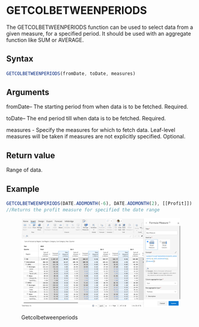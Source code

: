 # GETCOLBETWEENPERIODS

The GETCOLBETWEENPERIODS function can be used to select data from a given measure, for a specified period. It should be used with an aggregate function like SUM or AVERAGE.&#x20;

## Syntax

```javascript
GETCOLBETWEENPERIODS(fromDate, toDate, measures)
```

## Arguments

fromDate– The starting period from when data is to be fetched. Required.

toDate– The end period till when data is to be fetched. Required.

measures - Specify the measures for which to fetch data. Leaf-level measures will be taken if measures are not explicitly specified. Optional.

## Return value

Range of data.

## Example

```javascript
GETCOLBETWEENPERIODS(DATE.ADDMONTH(-6), DATE.ADDMONTH(2), [[Profit]])
//Returns the profit measure for specified the date range 
```

<figure><img src="../../.gitbook/assets/image (1) (1) (1) (1) (1) (1) (1) (1) (1) (1) (1) (1).png" alt=""><figcaption><p>Getcolbetweenperiods</p></figcaption></figure>
